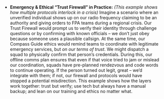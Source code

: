 - **Emergency & Ethical “Trust Firewall” in Practice:** _(This example shows how multiple protocols interlock in a crisis)_ Imagine a scenario where an unverified individual shows up on our radio frequency claiming to be an authority and giving orders to FPA teams during a regional crisis. Our Trust Firewall would prompt us to verify their identity through challenge questions or by confirming with known officials – we don’t just obey because someone uses a plausible callsign. At the same time, our Compass Guide ethics would remind teams to coordinate with legitimate emergency services, but _on our terms of trust_. We might dispatch a squad to physically confirm that person’s credentials. During this, our offline comms plan ensures that even if that voice tried to jam or mislead our coordination, squads have pre-planned rendezvous and code words to continue operating. If the person turned out legit, great – we’d integrate with them; if not, our firewall and protocols would have stopped a potential misdirection. This example shows how the layers work together: trust but verify; use tech but always have a manual backup; and lean on our training and ethics no matter what.